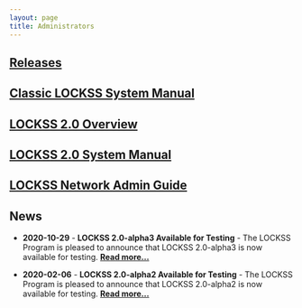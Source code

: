 ```yaml
---
layout: page
title: Administrators
---
```


## [Releases](releases)

## [Classic LOCKSS System Manual](classic-lockss)

## [LOCKSS 2.0 Overview](overview)

## [LOCKSS 2.0 System Manual](https://lockss.readthedocs.io/projects/manual/)

## [LOCKSS Network Admin Guide](admin)


## News

*   **2020-10-29** - **LOCKSS 2.0-alpha3 Available for Testing** - The LOCKSS Program is pleased to announce that LOCKSS 2.0-alpha3 is now available for testing. [**Read more...**](https://lockss.readthedocs.io/projects/manual/en/2.0-alpha3/)

*   **2020-02-06** - **LOCKSS 2.0-alpha2 Available for Testing** - The LOCKSS Program is pleased to announce that LOCKSS 2.0-alpha2 is now available for testing. [**Read more...**](https://lockss.readthedocs.io/projects/manual/en/2.0-alpha2/)
